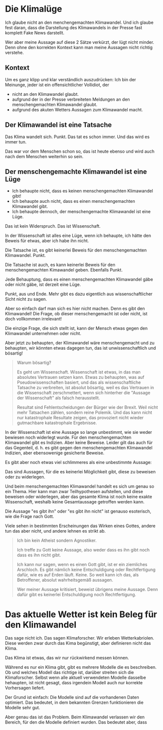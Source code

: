# Die Klimalüge

Ich glaube nicht an den menchengemachten Klimawandel.
Und ich glaube fest daran, dass die Darstellung des Klimawandels in der Presse fast komplett Fake News darstellt.

Wer aber meine Aussage auf diese 2 Sätze verkürzt, der lügt nicht minder.
Denn ohne den korrekten Kontext kann man meine Aussagen nicht richtig verstehe.

## Kontext

Um es ganz klipp und klar verständlich auszudrücken:  Ich bin der Meinunge, jeder ist ein offensichtlicher Vollidiot, der

- nicht an den Klimawandel glaubt.
- aufgrund der in der Presse verbreiteten Meldungen an den menschengemachten Klimawandel glaubt.
- aufgrund des akuten Wetters Aussagen zum Klimawandel macht.

## Der Klimawandel ist eine Tatsache

Das Klima wandelt sich.  Punkt.  Das tat es schon immer.  Und das wird es immer tun.

Das war vor dem Menschen schon so, das ist heute ebenso und wird auch nach dem Menschen weiterhin so sein.


## Der menschengemachte Klimawandel ist eine Lüge

- Ich behaupte nicht, dass es keinen menschengemachten Klimawandel gibt!
- Ich behaupte auch nicht, dass es einen menschengemachten Klimawandel gibt.
- Ich behaupte dennoch, der menschengemachte Klimawandel ist eine Lüge.

Das ist kein Widerspruch.  Das ist Wissenschaft.

In der Wissenschaft ist alles eine Lüge, wenn ich behaupte, ich hätte den Beweis für etwas, aber ich habe ihn nicht.

Die Tatsache ist, es gibt keinerlei Beweis für den menschengemachten Klimawandel.  Punkt.

Die Tatsache ist auch, es kann keinerlei Beweis für den menschengemachten Kimawandel geben.  Ebenfalls Punkt.

Jede Behauptung, dass es einen menschengemachten Klimawandel gäbe oder nicht gäbe, ist derzeit eine Lüge.

Punkt, aus und Ende.  Mehr gibt es dazu eigentlich aus wissenschaftlicher Sicht nicht zu sagen.

Aber so einfach darf man sich es hier nicht machen.  Denn es gibt den Klimawandel!
Die Frage, ob dieser menschengemacht ist oder nicht, ist doch vollkommen irrelevant!

Die einzige Frage, die sich stellt ist, kann der Mensch etwas gegen den Klimawandel unternehmen oder nicht.

Aber jetzt zu behaupten, der Klimawandel wäre menschengemacht und zu behaupten, wir könnten etwas dagegen tun,
das ist unwissenschaftlich und bösartig!

> Warum bösartig?
>
> Es geht um Wissenschaft.  Wissenschaft ist etwas, in das man absolutes Vertrauen setzen kann.
> Etwas zu behaupten, was auf Pseudowissenschaften basiert, und das als wissenschaftliche Tatsache zu verbreiten,
> ist absolut bösartig, weil es das Vertrauen in die Wissenschaft zerschmettert,
> wenn sich hinterher die "Aussage der Wissenschaft" als falsch herausstellt.
>
> Resultat sind Fehlentscheidungen der Bürger wie der Brexit.
> Weil nicht mehr Tatsachen zählen, sondern reine Polemik.
> Und das kann nicht nur katastrophale Resultate zeigen,
> das provoziert nicht wieder gutmachbare katastrophale Ergebnisse.

In der Wissenschaft ist eine Aussage so lange unbestimmt, wie sie weder bewiesen noch widerlegt wurde.
Für den menschengemachten Klimawandel gibt es Indizien.  Aber keine Beweise.
Leider gilt das auch für das Gegenteil, d. h. es gibt gegen den menschengemachten Klimawandel Indizien,
aber ebensowenige gesicherte Beweise.

Es gibt aber noch etwas viel schlimmeres als eine unbestimmte Aussage:

Das sind Aussagen, für die es keinerlei Möglichkeit gibt, diese zu beweisen oder zu widerlegen.

Und beim menschengemachten Klimawandel handelt es sich um genau so ein Thema.
Hier kann man zwar Teilhypothesen aufstellen, und diese beweisen oder widerlegen,
aber das gesamte Klima ist noch keine exakte Wissenschaft,
weshalb keine Gesamtaussage getroffen werden kann.

Die Aussage "es gibt ihn" oder "es gibt ihn nicht" ist genauso esoterisch, wie die Frage nach Gott.

Viele sehen in bestimmten Erscheinungen das Wirken eines Gottes, andere tun das aber nicht,
und andere lehnen es strikt ab.

> Ich bin kein Atheist sondern Agnostiker.
>
> Ich treffe zu Gott keine Aussage, also weder dass es ihn gibt noch dass es ihn nicht gibt.
>
> Ich kann nur sagen, wenn es einen Gott gibt, ist er ein ziemliches Arschloch.
> Es gibt nämlich keine Entschuldigung oder Rechtfertigung dafür, wie es auf Erden läuft.
> Keine.  So weit kann ich das, als Betroffener, absolut wahrheitsgemäß aussagen.
>
> Wer meiner Aussage kritisiert, beweist übrigens meine Aussage.
> Denn dafür gibt es keinerlei Entschuldigung noch Rechtfertigung.


# Das aktuelle Wetter ist kein Beleg für den Klimawandel

Das sage nicht ich.  Das sagen Klimaforscher.  Wir erleben Wetterkabriolen.
Diese werden zwar durch das Kima begünstigt, aber definieren nicht das Klima.

Das Klima ist etwas, das wir nur rückwirkend messen können.

Während es nur ein Klima gibt, gibt es mehrere Modelle die es beschreiben.
Ob und welches Modell das richtige ist, darüber streiten sich die Klimaforscher.
Selbst wenn alle aktuell verwendeten Modelle dasselbe hehaupten,
ist nicht gesagt, dass irgendein Modell auch nur korrekte Vorhersagen liefert.

Der Grund ist einfach:  Die Modelle sind auf die vorhandenen Daten optimiert.
Das bedeutet, in dem bekannten Grenzen funktionieren die Modelle sehr gut.

Aber genau das ist das Problem.  Beim Klimawandel verlassen wir den Bereich,
für den die Modelle definiert wurden.  Das bedeutet aber, dass 
